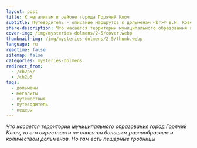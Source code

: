 ```yaml
---
layout: post
title: К мегалитам в районе города Горячий Ключ
subtitle: Путеводитель - описание маршрутов к дольменам <br>© В.Н. Ковешников
share-description: Что касается территории муниципального образования город Горячий Ключ, то его окрестности не славятся большим разнообразием и количеством дольменов. Но там есть пещерные гробницы.
cover-img: /img/mysteries-dolmens/2-5/cover.webp
thumbnail-img: /img/mysteries-dolmens/2-5/thumb.webp
language: ru
readtime: false
sitemap: false
categories: mysteries-dolmens
redirect_from:
  - /ch2p5/
  - /ch2p5
tags:
  - дольмены
  - мегалиты
  - путешествия
  - путеводитель
  - пещеры
---
```

_Что касается территории муниципального образования город Горячий Ключ, то его окрестности не славятся большим разнообразием и количеством дольменов. Но там есть пещерные гробницы_
